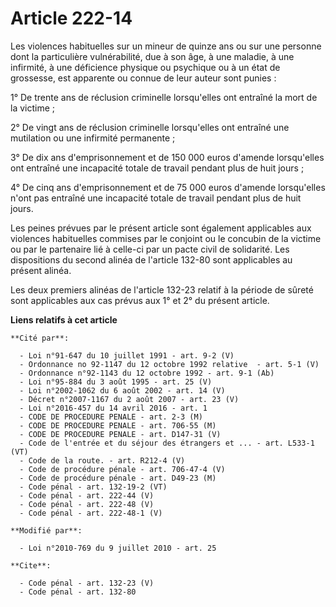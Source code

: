# Article 222-14

Les violences habituelles sur un mineur de quinze ans ou sur une personne dont la particulière vulnérabilité, due à son âge,
à une maladie, à une infirmité, à une déficience physique ou psychique ou à un état de grossesse, est apparente ou connue de
leur auteur sont punies : 

1° De trente ans de réclusion criminelle lorsqu'elles ont entraîné la mort de la victime ; 

2° De vingt ans de réclusion criminelle lorsqu'elles ont entraîné une mutilation ou une infirmité permanente ; 

3° De dix ans d'emprisonnement et de 150 000 euros d'amende lorsqu'elles ont entraîné une incapacité totale de travail
pendant plus de huit jours ; 

4° De cinq ans d'emprisonnement et de 75 000 euros d'amende lorsqu'elles n'ont pas entraîné une incapacité totale de travail
pendant plus de huit jours. 

Les peines prévues par le présent article sont également applicables aux violences habituelles commises par le conjoint ou le
concubin de la victime ou par le partenaire lié à celle-ci par un pacte civil de solidarité. Les dispositions du second
alinéa de l'article 132-80 sont applicables au présent alinéa. 

Les deux premiers alinéas de l'article 132-23 relatif à la période de sûreté sont applicables aux cas prévus aux 1° et 2° du
présent article.

**Liens relatifs à cet article**

	**Cité par**:

	  - Loi n°91-647 du 10 juillet 1991 - art. 9-2 (V)
	  - Ordonnance no 92-1147 du 12 octobre 1992 relative  - art. 5-1 (V)
	  - Ordonnance n°92-1143 du 12 octobre 1992 - art. 9-1 (Ab)
	  - Loi n°95-884 du 3 août 1995 - art. 25 (V)
	  - Loi n°2002-1062 du 6 août 2002 - art. 14 (V)
	  - Décret n°2007-1167 du 2 août 2007 - art. 23 (V)
	  - Loi n°2016-457 du 14 avril 2016 - art. 1
	  - CODE DE PROCEDURE PENALE - art. 2-3 (M)
	  - CODE DE PROCEDURE PENALE - art. 706-55 (M)
	  - CODE DE PROCEDURE PENALE - art. D147-31 (V)
	  - Code de l'entrée et du séjour des étrangers et ... - art. L533-1 (VT)
	  - Code de la route. - art. R212-4 (V)
	  - Code de procédure pénale - art. 706-47-4 (V)
	  - Code de procédure pénale - art. D49-23 (M)
	  - Code pénal - art. 132-19-2 (VT)
	  - Code pénal - art. 222-44 (V)
	  - Code pénal - art. 222-48 (V)
	  - Code pénal - art. 222-48-1 (V)

	**Modifié par**:

	  - Loi n°2010-769 du 9 juillet 2010 - art. 25

	**Cite**:

	  - Code pénal - art. 132-23 (V)
	  - Code pénal - art. 132-80
